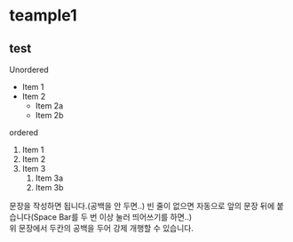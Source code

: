 # teample1
## test

Unordered
* Item 1
* Item 2
  * Item 2a
  * Item 2b
 
 ordered
 1. Item 1
 1. Item 2
 1. Item 3
    1. Item 3a
    1. Item 3b


문장을 작성하면 됩니다.(공백을 안 두면..)
빈 줄이 없으면 자동으로 앞의 문장 뒤에 붙습니다(Space Bar를 두 번 이상 눌러 띄어쓰기를 하면..)  
위 문장에서 두칸의 공백을 두어 강제 개행할 수 있습니다.
